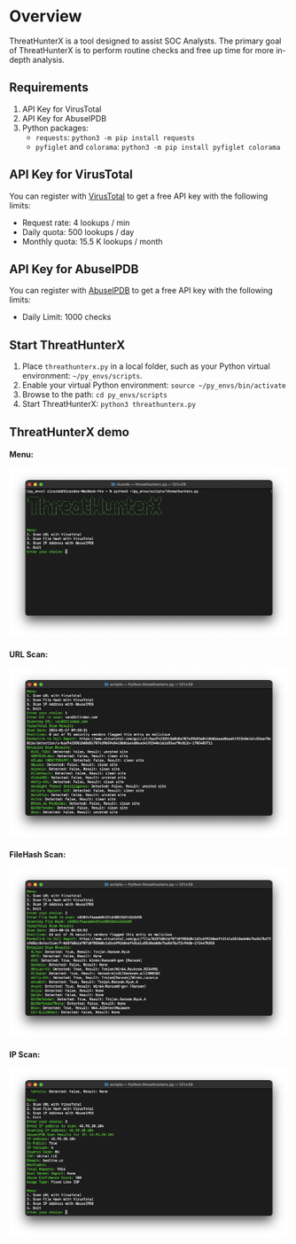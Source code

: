 # Overview
ThreatHunterX is a tool designed to assist SOC Analysts. The primary goal of ThreatHunterX is to perform routine checks and free up time for more in-depth analysis.

## Requirements
1. API Key for VirusTotal 
2. API Key for AbuseIPDB 
3. Python packages: 
   - `requests`: `python3 -m pip install requests`
   - `pyfiglet` and `colorama`: `python3 -m pip install pyfiglet colorama`

## API Key for VirusTotal 
You can register with [VirusTotal](https://www.virustotal.com/gui/join-us) to get a free API key with the following limits:
- Request rate: 4 lookups / min
- Daily quota: 500 lookups / day
- Monthly quota: 15.5 K lookups / month

## API Key for AbuseIPDB
You can register with [AbuseIPDB](https://www.abuseipdb.com/register?plan=free) to get a free API key with the following limits:
- Daily Limit: 1000 checks

## Start ThreatHunterX
1. Place `threathunterx.py` in a local folder, such as your Python virtual environment: `~/py_envs/scripts`.
2. Enable your virtual Python environment: `source ~/py_envs/bin/activate`
3. Browse to the path: `cd py_envs/scripts`
4. Start ThreatHunterX: `python3 threathunterx.py`

## ThreatHunterX demo
#### Menu:
![IMAGE](threathunterx-demo/threathunterx-filehash-menu.png)

#### URL Scan:
![IMAGE](threathunterx-demo/threathunterx-url-scan.png)

#### FileHash Scan:
![IMAGE](threathunterx-demo/threathunterx-filehash-scan.png)

#### IP Scan:
![IMAGE](threathunterx-demo/threathunterx-ip-scan.png)
